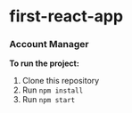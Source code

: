 # first-react-app

### Account Manager

**To run the project:**

1. Clone this repository
2. Run `npm install`
3. Run `npm start`
